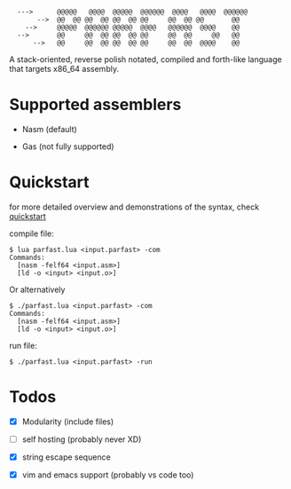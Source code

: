 ```
  --->      @@@@@   @@@@  @@@@@  @@@@@@  @@@@   @@@@  @@@@@@ 
       -->  @@  @@ @@  @@ @@  @@ @@     @@  @@ @@       @@   
    -->     @@@@@  @@@@@@ @@@@@  @@@@   @@@@@@  @@@@    @@   
  -->       @@     @@  @@ @@  @@ @@     @@  @@     @@   @@   
      -->   @@     @@  @@ @@  @@ @@     @@  @@  @@@@    @@   
```
A stack-oriented, reverse polish notated, compiled and forth-like language that targets x86_64 assembly.

# Supported assemblers

- Nasm (default)

- Gas (not fully supported)

# Quickstart

for more detailed overview and demonstrations of the syntax, check [quickstart](Quickstart.md)

compile file:

```console
$ lua parfast.lua <input.parfast> -com
Commands:
  [nasm -felf64 <input.asm>]
  [ld -o <input> <input.o>]
```
Or alternatively
```console
$ ./parfast.lua <input.parfast> -com
Commands:
  [nasm -felf64 <input.asm>]
  [ld -o <input> <input.o>]
```

run file:

```console
$ ./parfast.lua <input.parfast> -run
```

# Todos

- [X] Modularity (include files)

- [ ] self hosting (probably never XD)

- [X] string escape sequence

- [X] vim and emacs support (probably vs code too)